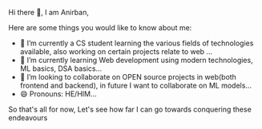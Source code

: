 Hi there 👋, I am Anirban,

Here are some things you would like to know about me:

- 🔭 I’m currently a CS student learning the various fields of technologies available, also working on certain projects relate to web ...
- 🌱 I’m currently learning Web development using modern technologies, ML basics, DSA basics...
- 👯 I’m looking to collaborate on OPEN source projects in web(both frontend and backend), in future I want to collaborate on ML models...
- 😄 Pronouns: HE/HIM...

So that's all for now, Let's see how far I can go towards conquering these endeavours
